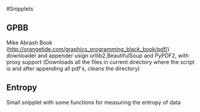 #Snipplets

## GPBB

Mike Abrash Book (http://orangetide.com/graphics_programming_black_book/pdf/) downloader and appender usign urllib2,BeautifulSoup and PyPDF2, 
with proxy support (Downloads all the files in current directory where the script is and after appending all pdf's, cleans the directory)

## Entropy

Small snipplet with some functions for measuring the entropy of data